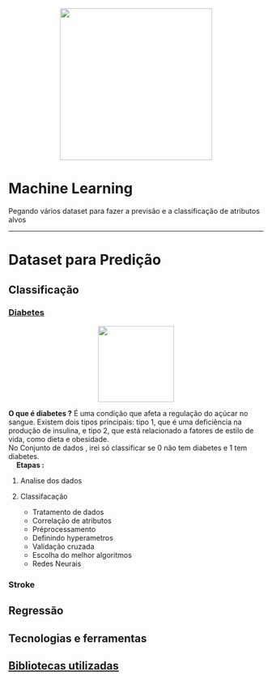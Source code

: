 <div align=center>
    <img src="https://images.pexels.com/photos/4578660/pexels-photo-4578660.jpeg?auto=compress&cs=tinysrgb&w=1260&h=750&dpr=1" height=300/>
</div>


# Machine Learning 
Pegando vários dataset para fazer a previsão e a classificação de atributos alvos 

-----
# Dataset para Predição

## Classificação

### [Diabetes](src/DiabetesPrediction.ipynb) 
<div align='center'>
    <img src="https://images.pexels.com/photos/5469033/pexels-photo-5469033.jpeg?auto=compress&cs=tinysrgb&w=1260&h=750&dpr=1" height=150/>
</div>

__O que é diabetes ?__ É uma condição que afeta a regulação do açúcar no sangue. Existem dois tipos principais: tipo 1, que é uma deficiência na produção de insulina, e tipo 2, que está relacionado a fatores de estilo de vida, como dieta e obesidade. \
No Conjunto de dados , irei só classificar se 0 não tem diabetes e 1 tem diabetes.\
&nbsp;
&nbsp;
__Etapas :__
1. Analise dos dados

2. Classifacação
    * Tratamento de dados
    * Correlação de atributos
    * Préprocessamento 
    * Definindo hyperametros 
    * Validação cruzada
    * Escolha do melhor algoritmos
    * Redes Neurais


### Stroke

## Regressão

## Tecnologias e ferramentas

## [Bibliotecas utilizadas](libs/requeriments.txt)